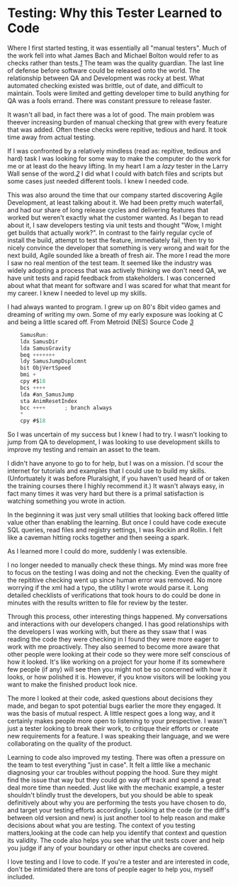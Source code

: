 Testing: Why this Tester Learned to Code
========================================

Where I first started testing, it was essentially all "manual testers". Much of the work fell into 
what James Bach and Michael Bolton would refer to as checks rather than tests.<cite>[1]</cite> The team was the quality guardian.
The last line of defense before software could be released onto the world. The relationship between QA and Development
was rocky at best. What automated checking existed was brittle, out of date, and difficult to maintain. Tools were
limited and getting developer time to build anything for QA was a fools errand. There was constant pressure to release faster.

It wasn't all bad, in fact there was a lot of good. The main problem was theever increasing burden of manual checking that grew 
with every feature that was added. Often these checks were repitive, tedious and hard. It took time away from actual testing.

 If I was confronted by a relatively mindless (read as: repitive, tedious and hard) task I was looking for some way to make the computer 
 do the work for me or at least do the heavy lifting. In my heart I am a *lazy* tester in the Larry Wall sense of the word.<cite>[2]</cite> 
 I did what I could with batch files and scripts but some cases just needed different tools. I knew I needed code.
 
  This was also around the time that our company started discovering Agile Development, at least talking about it.
  We had been pretty much waterfall, and had our share of long release cycles and delivering features that worked but weren't exactly what the customer 
  wanted. As I began to read about it, I saw developers testing via unit tests and thought "Wow, I might get builds that actually work?". In contrast to the fairly regular
 cycle of install the build, attempt to test the feature, immediately fail, then try to nicely convince the developer that something is very wrong and 
 wait for the next build, Agile sounded like a breath of fresh air. The more I read the more I saw no real mention of the test team. It seemed like the industry was 
 widely adopting a process that was actively thinking we don't need QA, we have unit tests and rapid feedback from stakeholders. I was concerned about what that meant
 for software and I was scared for what that meant for my career. I knew I needed to level up my skills.
 
 I had always wanted to program. I grew up on 80's 8bit video games and dreaming of writing my own. Some of my early exposure was looking at C and 
 being a little scared off. 
 From Metroid (NES) Source Code <cite>[3]</cite>
```C
	SamusRun:
	ldx SamusDir
	lda SamusGravity
	beq +++++++
	ldy SamusJumpDsplcmnt
	bit ObjVertSpeed
	bmi +
	cpy #$18
	bcs ++++
	lda #an_SamusJump
	sta AnimResetIndex
	bcc ++++	  ; branch always
	*
	cpy #$18
```

  So I was uncertain of my success but I knew I had to try. I wasn't looking to jump from QA to development,
 I was looking to use development skills to improve my testing and remain an asset to the team.
 
 I didn't have anyone to go to for help, but I was on a mission. I'd scour the internet for tutorials and examples that I could use to build my skills. 
 (Unfortuately it was before Pluralsight, if you haven't used heard of or taken the training courses there I highly recommend it.)  It wasn't always easy,
  in fact many times it was very hard but there is a primal satisfaction is watching something you wrote in action. 
  
 In the beginning it was just very small utilities that looking back offered little value other than enabling the learning. But once I could have code execute SQL
 queries, read files and registry settings, I was Rockin and Rollin. I felt like a caveman hitting rocks together and then seeing a spark. 
 
 As I learned more I could do more, suddenly I was extensible.
 
 I no longer needed to manually check these things. My mind was more free to focus on the testing I was doing and not the checking. 
 Even the quality of the repititive checking went up since human error was removed. No more worrying if the xml had a typo, the utility I wrote would parse it.
 Long detailed checklists of verifications that took hours to do could be done in minutes with the results written to file for review by the tester.
 
 Through this process, other interesting things happened. My conversations and interactions with our developers changed. I has good relationships with the developers 
 I was working with, but there  as they ssaw that I was reading the code they were checking in I found they were more eager to work with me proactively. They also
 seemed to become more aware that other people were looking at their code so they were more self conscious of how it looked. It's like working on a project for your home
 if its somewhere few people (if any) will see then you might not be so concerned with how it looks, or how polished it is. However, if you know visitors will be looking
 you want to make the finished product look nice.
 
 The more I looked at their code, asked questions about decisions they made, and began to spot potential bugs earlier the more they engaged. It was the basis of mutual respect. A little respect goes a long way, and it certainly makes people more open to listening to your 
 prespective. I wasn't just a tester looking to break their work, to critique their efforts or create new requirements for a feature. I was speaking their language, and we were collaborating on the
 quality of the product. 
 
Learning to code also improved my testing. There was often a pressure on the team to test everything "just in case".  It felt a little
like a mechanic diagnosing your car troubles without popping the hood. Sure they might find the issue that way but they could go way off track and spend a great deal more
time than needed. Just like with the mechanic example, a tester shouldn't blindly trust the developers, but you should be able to speak definitively about why you 
are performing the tests you have chosen to do, and target your testing efforts accordingly. Looking at the code (or the diff's between old version and new) is just another
tool to help reason and make decisions about what you are testing. The context of you testing matters,looking at the code can help you identify that context and question its
validity. The code also helps you see what the unit tests cover and help you judge if any of your boundary or other input checks are covered.  

I love testing and I love to code. If you're a tester and are interested in code, don't be intimidated there are tons of people eager to help you, myself included.


[1]: http://www.satisfice.com/blog/archives/856  
[2]: http://www.threevirtues.com
[3]: http://www.metroid-database.com/m1/sourcecode.php